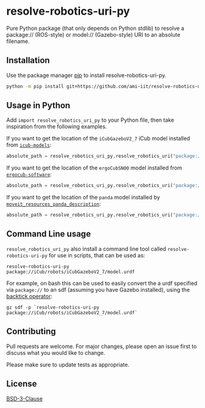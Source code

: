 # resolve-robotics-uri-py

Pure Python package (that only depends on Python stdlib) to resolve a package:// (ROS-style) or model:// (Gazebo-style) URI to an absolute filename.

## Installation

Use the package manager [pip](https://pip.pypa.io/en/stable/) to install resolve-robotics-uri-py.

```bash
python -m pip install git+https://github.com/ami-iit/resolve-robotics-uri-py
```

## Usage in Python

Add `import resolve_robotics_uri_py` to your Python file, then take inspiration from the following examples.

If you want to get the location of the `iCubGazeboV2_7` iCub model installed from [`icub-models`](https://github.com/robotology/icub-models):

~~~python
absolute_path = resolve_robotics_uri_py.resolve_robotics_uri("package://iCub/robots/iCubGazeboV2_7/model.urdf")
~~~

If you want to get the location of the `ergoCubSN00`  model installed from [`ergocub-software`](https://github.com/icub-tech-iit/ergocub-software):

~~~python
absolute_path = resolve_robotics_uri_py.resolve_robotics_uri("package://ergoCub/robots/ergoCubSN000/model.urdf")
~~~

If you want to get the location of the `panda`  model installed by [`moveit_resources_panda_description`](https://index.ros.org/p/moveit_resources_panda_description/):

~~~python
absolute_path = resolve_robotics_uri_py.resolve_robotics_uri("package://moveit_resources_panda_description/urdf/panda.urdf")
~~~


## Command Line usage

`resolve_robotics_uri_py` also install a command line tool called `resolve-robotics-uri-py` for use in scripts, that can be used as:

~~~
resolve-robotics-uri-py package://iCub/robots/iCubGazeboV2_7/model.urdf
~~~

For example,  on bash this can be used to easily convert the a urdf specified via `package://` to an sdf (assuming you have Gazebo installed), using the [backtick operator](https://www.redhat.com/sysadmin/backtick-operator-vs-parens):
~~~
gz sdf -p `resolve-robotics-uri-py package://iCub/robots/iCubGazeboV2_7/model.urdf`
~~~

## Contributing

Pull requests are welcome. For major changes, please open an issue first
to discuss what you would like to change.

Please make sure to update tests as appropriate.

## License

[BSD-3-Clause](https://spdx.org/licenses/BSD-3-Clause.html)
